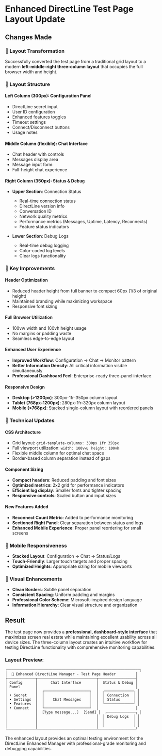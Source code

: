 # Enhanced DirectLine Test Page Layout Update

## Changes Made

### 🎨 **Layout Transformation**
Successfully converted the test page from a traditional grid layout to a modern **left-middle-right three-column layout** that occupies the full browser width and height.

### 📐 **Layout Structure**

#### **Left Column (300px)**: Configuration Panel
- DirectLine secret input
- User ID configuration
- Enhanced features toggles
- Timeout settings
- Connect/Disconnect buttons
- Usage notes

#### **Middle Column (flexible)**: Chat Interface
- Chat header with controls
- Messages display area
- Message input form
- Full-height chat experience

#### **Right Column (350px)**: Status & Debug
- **Upper Section**: Connection Status
  - Real-time connection status
  - DirectLine version info
  - Conversation ID
  - Network quality metrics
  - Performance metrics (Messages, Uptime, Latency, Reconnects)
  - Feature status indicators

- **Lower Section**: Debug Logs
  - Real-time debug logging
  - Color-coded log levels
  - Clear logs functionality

### 🎯 **Key Improvements**

#### **Header Optimization**
- Reduced header height from full banner to compact 60px (1/3 of original height)
- Maintained branding while maximizing workspace
- Responsive font sizing

#### **Full Browser Utilization**
- 100vw width and 100vh height usage
- No margins or padding waste
- Seamless edge-to-edge layout

#### **Enhanced User Experience**
- **Improved Workflow**: Configuration → Chat → Monitor pattern
- **Better Information Density**: All critical information visible simultaneously
- **Professional Dashboard Feel**: Enterprise-ready three-panel interface

#### **Responsive Design**
- **Desktop (>1200px)**: 300px-1fr-350px column layout
- **Tablet (768px-1200px)**: 280px-1fr-320px column layout  
- **Mobile (<768px)**: Stacked single-column layout with reordered panels

### 🔧 **Technical Updates**

#### **CSS Architecture**
- Grid layout: `grid-template-columns: 300px 1fr 350px`
- Full viewport utilization: `width: 100vw; height: 100vh`
- Flexible middle column for optimal chat space
- Border-based column separation instead of gaps

#### **Component Sizing**
- **Compact headers**: Reduced padding and font sizes
- **Optimized metrics**: 2x2 grid for performance indicators
- **Efficient log display**: Smaller fonts and tighter spacing
- **Responsive controls**: Scaled button and input sizes

#### **New Features Added**
- **Reconnect Count Metric**: Added to performance monitoring
- **Sectioned Right Panel**: Clear separation between status and logs
- **Enhanced Mobile Experience**: Proper panel reordering for small screens

### 📱 **Mobile Responsiveness**
- **Stacked Layout**: Configuration → Chat → Status/Logs
- **Touch-Friendly**: Larger touch targets and proper spacing
- **Optimized Heights**: Appropriate sizing for mobile viewports

### 🎨 **Visual Enhancements**
- **Clean Borders**: Subtle panel separation
- **Consistent Spacing**: Uniform padding and margins
- **Professional Color Scheme**: Microsoft-inspired design language
- **Information Hierarchy**: Clear visual structure and organization

## Result
The test page now provides a **professional, dashboard-style interface** that maximizes screen real estate while maintaining excellent usability across all device sizes. The three-column layout creates an intuitive workflow for testing DirectLine functionality with comprehensive monitoring capabilities.

### Layout Preview:
```
┌─────────────────────────────────────────────────────────────┐
│  🚀 Enhanced DirectLine Manager - Test Page Header         │
├─────────────┬───────────────────────────┬─────────────────┤
│ Config      │      Chat Interface       │  Status & Debug │
│ Panel       │                           │                 │
│             │  ┌─────────────────────┐  │  ┌─────────────┐ │
│ • Secret    │  │                     │  │  │ Connection  │ │
│ • Settings  │  │    Chat Messages    │  │  │ Status      │ │
│ • Features  │  │                     │  │  └─────────────┘ │
│ • Connect   │  └─────────────────────┘  │                 │
│             │  [Type message...]  [Send] │  ┌─────────────┐ │
│             │                           │  │ Debug Logs  │ │
│             │                           │  │             │ │
│             │                           │  │             │ │
└─────────────┴───────────────────────────┴─────────────────┘
```

The enhanced layout provides an optimal testing environment for the DirectLine Enhanced Manager with professional-grade monitoring and debugging capabilities.
